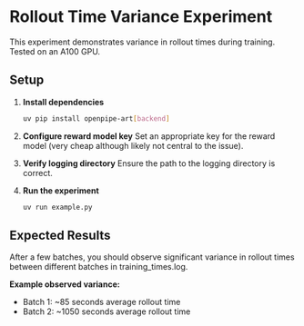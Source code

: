 # Rollout Time Variance Experiment

This experiment demonstrates variance in rollout times during training. Tested on an A100 GPU.

## Setup

1. **Install dependencies**
   ```bash
   uv pip install openpipe-art[backend]
   ```

2. **Configure reward model key**
   Set an appropriate key for the reward model (very cheap although likely not central to the issue).

3. **Verify logging directory**
   Ensure the path to the logging directory is correct.

4. **Run the experiment**
   ```bash
   uv run example.py
   ```

## Expected Results

After a few batches, you should observe significant variance in rollout times between different batches in training_times.log.

**Example observed variance:**
- Batch 1: ~85 seconds average rollout time
- Batch 2: ~1050 seconds average rollout time
